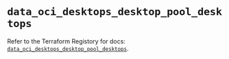 # `data_oci_desktops_desktop_pool_desktops`

Refer to the Terraform Registory for docs: [`data_oci_desktops_desktop_pool_desktops`](https://registry.terraform.io/providers/oracle/oci/6.18.0/docs/data-sources/desktops_desktop_pool_desktops).
